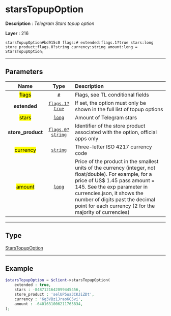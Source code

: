 # starsTopupOption

**Description** : *Telegram Stars topup option*

**Layer** : 216

```tl
starsTopupOption#bd915c0 flags:# extended:flags.1?true stars:long store_product:flags.0?string currency:string amount:long = StarsTopupOption;
```

---

## Parameters

| Name | Type | Description |
| :---: | :---: | :--- |
| <mark>flags</mark> | [`#`](type/#) | Flags, see TL conditional fields |
| **extended** | [`flags.1?true`](type/true) | If set, the option must only be shown in the full list of topup options |
| <mark>stars</mark> | [`long`](type/long) | Amount of Telegram stars |
| **store_product** | [`flags.0?string`](type/string) | Identifier of the store product associated with the option, official apps only |
| <mark>currency</mark> | [`string`](type/string) | Three-letter ISO 4217 currency code |
| <mark>amount</mark> | [`long`](type/long) | Price of the product in the smallest units of the currency (integer, not float/double). For example, for a price of US$ 1.45 pass amount = 145. See the exp parameter in currencies.json, it shows the number of digits past the decimal point for each currency (2 for the majority of currencies) |

---

## Type

[StarsTopupOption](type/StarsTopupOption)

---

## Example

```php
$starsTopupOption = $client->starsTopupOption(
	extended : true,
	stars : -8487121642099445456,
	store_product : 'selUP5ua3CKJiZDt',
	currency : '6g3VBz1JraoKC5vi',
	amount : -6401631006211765834,
);
```